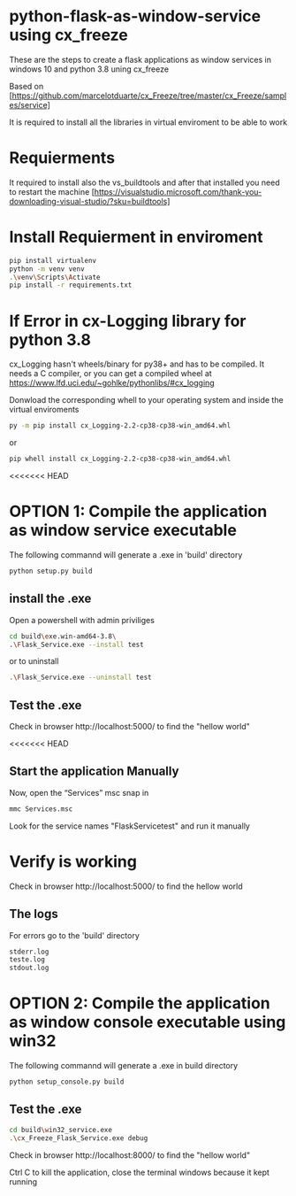 # python-flask-as-window-service using cx_freeze
These are the steps to create a flask applications as window services in windows 10 and python 3.8 uning cx_freeze

Based on [https://github.com/marcelotduarte/cx_Freeze/tree/master/cx_Freeze/samples/service]


It is required to install all the libraries in virtual enviroment to be able to work

# Requierments
It required to install also the vs_buildtools and after that installed you need to restart the machine
[https://visualstudio.microsoft.com/thank-you-downloading-visual-studio/?sku=buildtools]


# Install Requierment in enviroment 
```sh
pip install virtualenv 
python -m venv venv
.\venv\Scripts\Activate
pip install -r requirements.txt
```

# If Error in cx-Logging library for python 3.8
cx_Logging hasn't wheels/binary for py38+ and has to be compiled. It needs a C compiler, or you can get a compiled wheel at https://www.lfd.uci.edu/~gohlke/pythonlibs/#cx_logging

Donwload the corresponding whell to your operating system and inside the virtual enviroments 
```sh
py -m pip install cx_Logging-2.2-cp38-cp38-win_amd64.whl
```
or
```sh
pip whell install cx_Logging-2.2-cp38-cp38-win_amd64.whl
```

<<<<<<< HEAD
# OPTION 1: Compile the application as window service executable 
The following commannd will generate a .exe in  'build' directory

```sh
python setup.py build
```

## install the .exe  
Open a powershell with admin priviliges 
```sh
cd build\exe.win-amd64-3.8\
.\Flask_Service.exe --install test
```
or to uninstall
```sh
.\Flask_Service.exe --uninstall test
```
## Test the .exe  
Check in browser http://localhost:5000/ to find the "hellow world" 

<<<<<<< HEAD
## Start the application Manually
Now, open the “Services” msc snap in
```sh
mmc Services.msc
```

Look for the service names  "FlaskServicetest" and run it manually

# Verify is working 
Check in browser http://localhost:5000/ to find the hellow world 

## The logs
For errors go to the 'build' directory 
```sh
stderr.log
teste.log
stdout.log
```


# OPTION 2: Compile the application as window console executable using win32
The following commannd will generate a .exe in  build directory

```sh
python setup_console.py build
```

## Test the .exe  
```sh
cd build\win32_service.exe
.\cx_Freeze_Flask_Service.exe debug
```

Check in browser http://localhost:8000/ to find the "hellow world" 

Ctrl C to kill the application, close the terminal windows because it kept running



